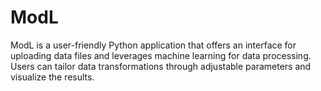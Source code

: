 # ModL
ModL is a user-friendly Python application that offers an interface for uploading data files and leverages machine learning for data processing. Users can tailor data transformations through adjustable parameters and visualize the results.
